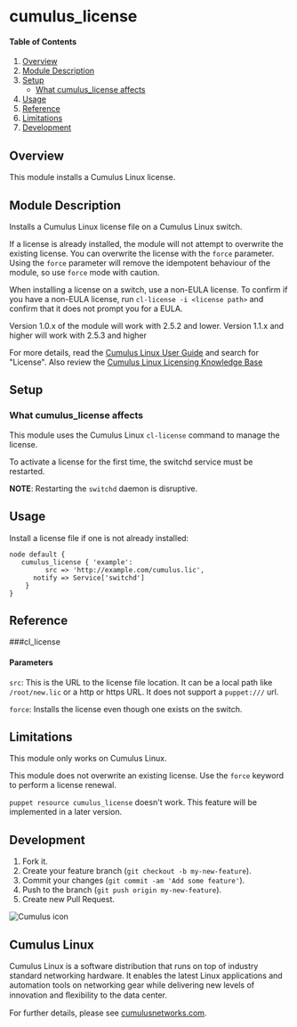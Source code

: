# cumulus_license

#### Table of Contents

1. [Overview](#overview)
2. [Module Description](#module-description)
3. [Setup](#setup)
    * [What cumulus_license affects](#what-cumulus_license-affects)
4. [Usage](#usage)
5. [Reference](#reference)
5. [Limitations](#limitations)
6. [Development](#development)

## Overview

This module installs a Cumulus Linux license.

## Module Description

Installs a Cumulus Linux license file on a Cumulus Linux switch.

If a license is already installed, the module will not attempt to overwrite the existing license. You can overwrite the license with the `force` parameter. Using the `force` parameter will remove the idempotent behaviour of the module, so use `force` mode with caution.

When installing a license on a switch, use a non-EULA license. To confirm if you
have a non-EULA license, run `cl-license -i <license path>` and confirm that it
does not prompt you for a EULA.

Version 1.0.x of the module will work with 2.5.2 and lower.
Version 1.1.x and higher will work with 2.5.3 and higher

For more details, read the [Cumulus Linux User Guide](http://docs.cumulusnetworks.com) and search for "License".
Also review the [Cumulus Linux Licensing Knowledge
Base](https://support.cumulusnetworks.com/hc/en-us/sections/200507688)

## Setup

### What cumulus_license affects

This module uses the Cumulus Linux `cl-license` command to manage the license.

To activate a license for the first time, the switchd service must be restarted.

**NOTE**:
Restarting the `switchd` daemon is disruptive.

## Usage

Install a license file if one is not already installed:

```
node default {
   cumulus_license { 'example':
	     src => 'http://example.com/cumulus.lic',
	  notify => Service['switchd']
	}
}
```

## Reference

###cl_license

#### Parameters

   `src`: This is the URL to the license file location. It can be a local path like `/root/new.lic` or a http or https URL. It does not support a `puppet:///` url.

   `force`: Installs the license even though one exists on the switch.
## Limitations

This module only works on Cumulus Linux.

This module does not overwrite an existing license. Use the `force` keyword to perform a license renewal.

`puppet resource cumulus_license` doesn't work. This feature will be implemented in a later version.

## Development

1. Fork it.
2. Create your feature branch (`git checkout -b my-new-feature`).
3. Commit your changes (`git commit -am 'Add some feature'`).
4. Push to the branch (`git push origin my-new-feature`).
5. Create new Pull Request.


![Cumulus icon](http://cumulusnetworks.com/static/cumulus/img/logo_2014.png)

## Cumulus Linux

Cumulus Linux is a software distribution that runs on top of industry standard networking hardware. It enables the latest Linux applications and automation tools on networking gear while delivering new levels of innovation and ﬂexibility to the data center.

For further details, please see [cumulusnetworks.com](http://www.cumulusnetworks.com).
